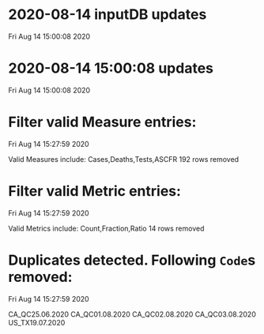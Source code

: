 
# 2020-08-14 inputDB updates 
 Fri Aug 14 15:00:08 2020 


# 2020-08-14 15:00:08 updates 
 Fri Aug 14 15:00:08 2020 


# Filter valid Measure entries: 
 Fri Aug 14 15:27:59 2020 

Valid Measures include: Cases,Deaths,Tests,ASCFR
 192 rows removed
# Filter valid Metric entries: 
 Fri Aug 14 15:27:59 2020 

Valid Metrics include: Count,Fraction,Ratio
 14 rows removed
# Duplicates detected. Following `Code`s removed: 
 Fri Aug 14 15:27:59 2020 

CA_QC25.06.2020
CA_QC01.08.2020
CA_QC02.08.2020
CA_QC03.08.2020
US_TX19.07.2020